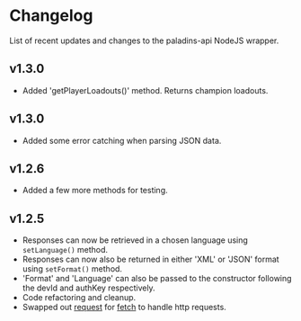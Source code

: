 Changelog
===================

List of recent updates and changes to the paladins-api NodeJS wrapper.

v1.3.0
-------------

* Added 'getPlayerLoadouts()' method. Returns champion loadouts.

v1.3.0
-------------

* Added some error catching when parsing JSON data.

v1.2.6
-------------

* Added a few more methods for testing.


 v1.2.5
-------------

* Responses can now be retrieved in a chosen language using ```setLanguage()``` method.
* Responses can now also be returned in either 'XML' or 'JSON' format using ```setFormat()``` method.
* 'Format' and 'Language' can also be passed to the constructor following the devId and authKey respectively.
* Code refactoring and cleanup.
* Swapped out [request]() for [fetch]() to handle http requests.
